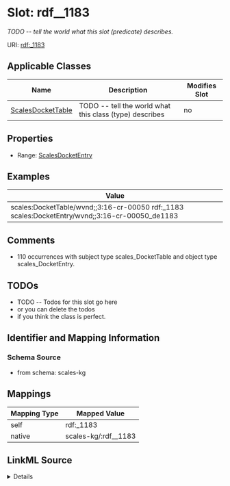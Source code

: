 

# Slot: rdf__1183


_TODO -- tell the world what this slot (predicate) describes._





URI: [rdf:_1183](http://www.w3.org/1999/02/22-rdf-syntax-ns#_1183)



<!-- no inheritance hierarchy -->





## Applicable Classes

| Name | Description | Modifies Slot |
| --- | --- | --- |
| [ScalesDocketTable](../classes/ScalesDocketTable.md) | TODO -- tell the world what this class (type) describes |  no  |







## Properties

* Range: [ScalesDocketEntry](../classes/ScalesDocketEntry.md)






## Examples

| Value |
| --- |
| scales:DocketTable/wvnd;;3:16-cr-00050 rdf:_1183 scales:DocketEntry/wvnd;;3:16-cr-00050_de1183 |

## Comments

* 110 occurrences with subject type scales_DocketTable and object type scales_DocketEntry.

## TODOs

* TODO -- Todos for this slot go here
* or you can delete the todos
* if you think the class is perfect.

## Identifier and Mapping Information







### Schema Source


* from schema: scales-kg




## Mappings

| Mapping Type | Mapped Value |
| ---  | ---  |
| self | rdf:_1183 |
| native | scales-kg/:rdf__1183 |




## LinkML Source

<details>
```yaml
name: rdf__1183
description: TODO -- tell the world what this slot (predicate) describes.
todos:
- TODO -- Todos for this slot go here
- or you can delete the todos
- if you think the class is perfect.
comments:
- 110 occurrences with subject type scales_DocketTable and object type scales_DocketEntry.
examples:
- value: scales:DocketTable/wvnd;;3:16-cr-00050 rdf:_1183 scales:DocketEntry/wvnd;;3:16-cr-00050_de1183
from_schema: scales-kg
rank: 1000
slot_uri: rdf:_1183
alias: rdf__1183
domain_of:
- scales_DocketTable
range: scales_DocketEntry

```
</details>